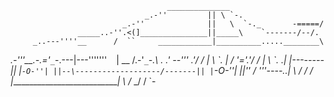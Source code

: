 <!-- Here is some of the original code, change into ASCII art instead. I like ASCII cars! -->



                                       ______________
                                  _.-''         || \ `-.
                             _.-''              ||   \  `-._       -=====/
                   _____..-''.<(]_______________||_____\    `-------/--/.
         _..---''''__      /  ``     ____________|__________.....________\
   _.-'''__.-.='_`_`-.\---|---'''''''       ` `  |   __  /.-'_`_`-.\      \.
 .' --''' .'/ /  |  \ \`. |                     /   '='.'/ /  |  \ \`.  __.|
 |--------|| |``-O-''| ||--\-------------------/-------|| |``-O-''| ||''  /
 '''----..| \ \/_ _\/ / |______________________________| \ \/_ _\/ / `-